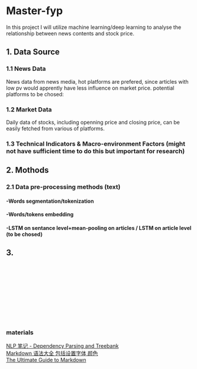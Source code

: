 # Master-fyp

In this project I will utilize machine learning/deep learning to analyse the relationship between news contents and stock price.

## 1. Data Source
### 1.1 News Data
News data from news media, hot platforms are prefered, since articles with low pv would apprently have less influence on market price. 
potential platforms to be chosed: 
### 1.2 Market Data
Daily data of stocks, including openning price and closing price, can be easily fetched from various of platforms.

### 1.3 Technical Indicators & Macro-environment Factors (might not have sufficient time to do this but important for research)


## 2. Mothods
### 2.1 Data pre-processing methods (text)
#### -Words segmentation/tokenization
#### -Words/tokens embedding
#### -LSTM on sentance level+mean-pooling on articles / LSTM on article level (to be chosed)
#### 
## 3. 
















</br>
</br>
</br>
</br>
</br>
</br>
</br>
</br>
</br>

### materials
[NLP 笔记 - Dependency Parsing and Treebank](http://www.shuang0420.com/2017/03/09/NLP%20%E7%AC%94%E8%AE%B0%20-%20Dependency%20Parsing%20and%20Treebank/) </br>
[Markdown 语法大全 包括设置字体 颜色](https://blog.csdn.net/qcx321/article/details/53780672#commentBox) </br>
[The Ultimate Guide to Markdown](https://blog.ghost.org/markdown/) </br>
